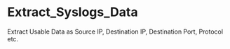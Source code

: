 # Extract_Syslogs_Data
Extract Usable Data as Source IP, Destination IP, Destination Port, Protocol etc. 
